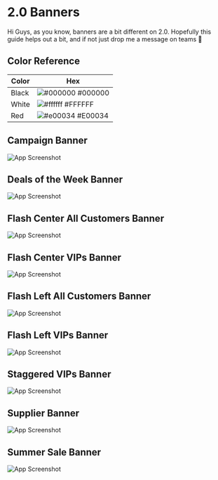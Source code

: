 # 2.0 Banners

Hi Guys, as you know, banners are a bit different on 2.0. Hopefully this guide helps out a bit, and if not just drop me a message on teams 🙂

## Color Reference

| Color | Hex                                                              |
| ----- | ---------------------------------------------------------------- |
| Black | ![#000000](https://via.placeholder.com/10/000000?text=+) #000000 |
| White | ![#ffffff](https://via.placeholder.com/10/FFFFFF?text=+) #FFFFFF |
| Red   | ![#e00034](https://via.placeholder.com/10/E00034?text=+) #E00034 |

## Campaign Banner

![App Screenshot](https://via.placeholder.com/468x300?text=App+Screenshot+Here)

## Deals of the Week Banner

![App Screenshot](https://via.placeholder.com/468x300?text=App+Screenshot+Here)

## Flash Center All Customers Banner

![App Screenshot](https://via.placeholder.com/468x300?text=App+Screenshot+Here)

## Flash Center VIPs Banner

![App Screenshot](https://via.placeholder.com/468x300?text=App+Screenshot+Here)

## Flash Left All Customers Banner

![App Screenshot](https://via.placeholder.com/468x300?text=App+Screenshot+Here)

## Flash Left VIPs Banner

![App Screenshot](https://via.placeholder.com/468x300?text=App+Screenshot+Here)

## Staggered VIPs Banner

![App Screenshot](https://via.placeholder.com/468x300?text=App+Screenshot+Here)

## Supplier Banner

![App Screenshot](https://via.placeholder.com/468x300?text=App+Screenshot+Here)

## Summer Sale Banner

![App Screenshot](https://via.placeholder.com/468x300?text=App+Screenshot+Here)
